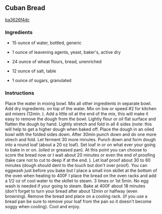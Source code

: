 ## Cuban Bread

[ba3626f4dc](http://www.food.com/recipe/cuban-bread-134648)

### Ingredients

 - 15 ounce of water, bottled, generic

 - 1 ounce of leavening agents, yeast, baker's, active dry

 - 24 ounce of wheat flours, bread, unenriched

 - 12 ounce of salt, table

 - 1 ounce of sugars, granulated

### Instructions

Place the water in mixing bowl. Mix all other ingredients in separate bowl. Add dry ingredients. on top of the water. Mix on low or speed #2 for kitchen aid mixers (12min. ). Add a little oil at the end of the mix, this will make it easy to remove the dough from the bowl. Lightly flour or oil flat surface and flatten the dough by hand. Lightly stretch and fold in all 4 sides (note: this will help to get a higher dough when baked off. Place the dough in an oiled bowl with the folded sides down. After 30min punch down and do one more strech and fold. Let ferment 30 more minutes. Punch down and form dough into a round loaf (about a 20 oz loaf). Set loaf in or on what ever your going to bake in or on. (oiled or greased pan). At this point you can choose to score the bread now or I wait about 20 minutes or even the end of proofing (take care not to cut to deep if at the end. ). Let loaf proof about 30 to 60 minutes (dough should dent to the touch but don't over proof). You can eggwash just before you bake but I place a small iron skillet at the bottom of the oven when heating to 400F I place the bread on the oven racks and add a 1/2 oz of cool water to the skillet to steam. 3 times or 1st 5min. No egg wash is needed if your going to steam. Bake at 400F about 18 minutes (don't forget to turn your bread after about 12min or halfway (even browning). Remove the bread and place on a cooling rack. (if you use a bread pan be sure to remove your loaf from the pan so it doesn't become soggy when cooling). Cool and enjoy.
